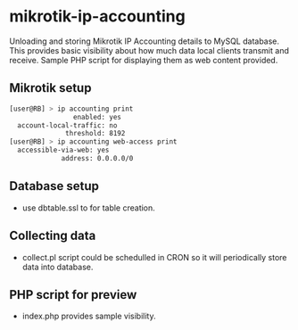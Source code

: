 # mikrotik-ip-accounting
Unloading and storing Mikrotik IP Accounting details to MySQL database. This provides basic visibility about how much data local clients transmit and receive. Sample PHP script for displaying them as web content provided.

## Mikrotik setup
```bash
[user@RB] > ip accounting print
                enabled: yes
  account-local-traffic: no
              threshold: 8192
[user@RB] > ip accounting web-access print
  accessible-via-web: yes
             address: 0.0.0.0/0
```         
## Database setup 
- use dbtable.ssl to for table creation.

## Collecting data
- collect.pl script could be schedulled in CRON so it will periodically store data into database.

## PHP script for preview
- index.php provides sample visibility.


